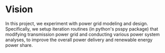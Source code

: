# Vision
In this project, we experiment with power grid modeling and design. Specifically, we setup iteration routines (in python's psspy package) that modifying transmission power grid and conducting various power system analyses, to improve the overall power delivery and renewable energy power share.
